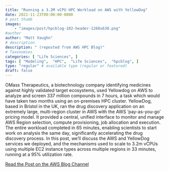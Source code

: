 ```yaml
---
title: "Running a 3.2M vCPU HPC Workload on AWS with YellowDog"
date: 2021-11-23T00:00:00-0800
# post thumb
images:
    - "images/post/hpcblog-102-header-1260x630.png"
#author
author: "Matt Vaughn"
# description
description: " (reposted from AWS HPC Blog)"
# Taxonomies
categories: [ "Life Sciences", ]
tags: [ "Modeling",  "HPC",  "Life Sciences",  "hpcblog", ]
type: "regular" # available type (regular or featured)
draft: false
---
```


OMass Therapeutics, a biotechnology company identifying medicines against highly validated target ecosystems, used Yellowdog on AWS to analyze and screen 337 million compounds in 7 hours, a task which would have taken two months using an on-premises HPC cluster. YellowDog, based in Bristol in the UK, ran the drug discovery application on an extremely large, multi-region cluster in AWS with the AWS ‘pay-as-you-go’ pricing model. It provided a central, unified interface to monitor and manage AWS Region selection, compute provisioning, job allocation and execution. The entire workload completed in 65 minutes, enabling scientists to start work on analysis the same day, significantly accelerating the drug discovery process. In this post, we’ll discuss the AWS and YellowDog services we deployed, and the mechanisms used to scale to 3.2m vCPUs using multiple EC2 instance types across multiple regions in 33 minutes, running at a 95% utilization rate.

<a href="https://aws.amazon.com/blogs/hpc/running-a-3-2m-vcpu-hpc-workload-on-aws-with-yellowdog/" class="btn btn-primary btn-lg active" role="button" aria-pressed="true" style="margin-top: 8px;">Read the Post on the AWS Blog Channel</a>